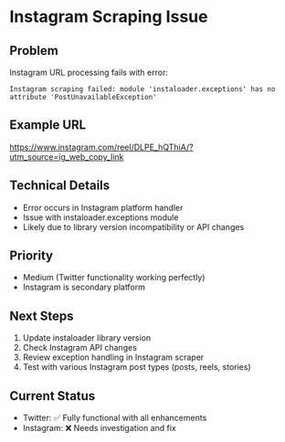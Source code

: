 # Instagram Scraping Issue

## Problem
Instagram URL processing fails with error:
```
Instagram scraping failed: module 'instaloader.exceptions' has no attribute 'PostUnavailableException'
```

## Example URL
https://www.instagram.com/reel/DLPE_hQThiA/?utm_source=ig_web_copy_link

## Technical Details
- Error occurs in Instagram platform handler
- Issue with instaloader.exceptions module
- Likely due to library version incompatibility or API changes

## Priority
- Medium (Twitter functionality working perfectly)
- Instagram is secondary platform

## Next Steps
1. Update instaloader library version
2. Check Instagram API changes
3. Review exception handling in Instagram scraper
4. Test with various Instagram post types (posts, reels, stories)

## Current Status
- Twitter: ✅ Fully functional with all enhancements
- Instagram: ❌ Needs investigation and fix
